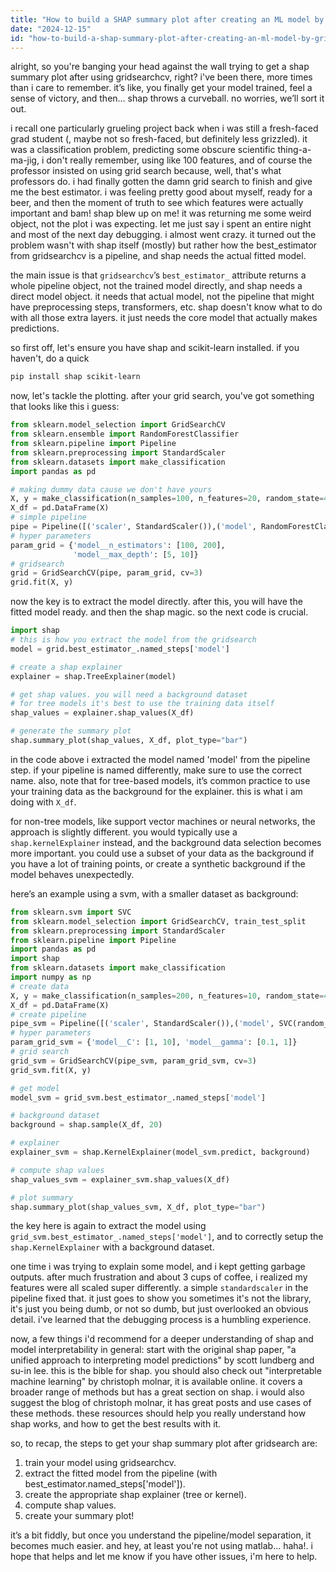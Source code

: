 ```yaml
---
title: "How to build a SHAP summary plot after creating an ML model by GridSearchCV in Python?"
date: "2024-12-15"
id: "how-to-build-a-shap-summary-plot-after-creating-an-ml-model-by-gridsearchcv-in-python"
---
```


alright, so you're banging your head against the wall trying to get a shap summary plot after using gridsearchcv, right? i've been there, more times than i care to remember. it’s like, you finally get your model trained, feel a sense of victory, and then… shap throws a curveball. no worries, we’ll sort it out.

i recall one particularly grueling project back when i was still a fresh-faced grad student (, maybe not so fresh-faced, but definitely less grizzled). it was a classification problem, predicting some obscure scientific thing-a-ma-jig, i don't really remember, using like 100 features, and of course the professor insisted on using grid search because, well, that's what professors do. i had finally gotten the damn grid search to finish and give me the best estimator. i was feeling pretty good about myself, ready for a beer, and then the moment of truth to see which features were actually important and bam! shap blew up on me! it was returning me some weird object, not the plot i was expecting. let me just say i spent an entire night and most of the next day debugging. i almost went crazy. it turned out the problem wasn't with shap itself (mostly) but rather how the best_estimator from gridsearchcv is a pipeline, and shap needs the actual fitted model.

the main issue is that `gridsearchcv`’s `best_estimator_` attribute returns a whole pipeline object, not the trained model directly, and shap needs a direct model object. it needs that actual model, not the pipeline that might have preprocessing steps, transformers, etc. shap doesn't know what to do with all those extra layers. it just needs the core model that actually makes predictions.

so first off, let's ensure you have shap and scikit-learn installed. if you haven't, do a quick

```bash
pip install shap scikit-learn
```

now, let's tackle the plotting. after your grid search, you've got something that looks like this i guess:

```python
from sklearn.model_selection import GridSearchCV
from sklearn.ensemble import RandomForestClassifier
from sklearn.pipeline import Pipeline
from sklearn.preprocessing import StandardScaler
from sklearn.datasets import make_classification
import pandas as pd

# making dummy data cause we don't have yours
X, y = make_classification(n_samples=100, n_features=20, random_state=42)
X_df = pd.DataFrame(X)
# simple pipeline
pipe = Pipeline([('scaler', StandardScaler()),('model', RandomForestClassifier(random_state=42))])
# hyper parameters
param_grid = {'model__n_estimators': [100, 200],
              'model__max_depth': [5, 10]}
# gridsearch
grid = GridSearchCV(pipe, param_grid, cv=3)
grid.fit(X, y)

```

now the key is to extract the model directly. after this, you will have the fitted model ready. and then the shap magic. so the next code is crucial.

```python
import shap
# this is how you extract the model from the gridsearch
model = grid.best_estimator_.named_steps['model']

# create a shap explainer
explainer = shap.TreeExplainer(model)

# get shap values. you will need a background dataset
# for tree models it's best to use the training data itself
shap_values = explainer.shap_values(X_df)

# generate the summary plot
shap.summary_plot(shap_values, X_df, plot_type="bar")

```
in the code above i extracted the model named 'model' from the pipeline step. if your pipeline is named differently, make sure to use the correct name. also, note that for tree-based models, it’s common practice to use your training data as the background for the explainer. this is what i am doing with `X_df`.

for non-tree models, like support vector machines or neural networks, the approach is slightly different. you would typically use a `shap.kernelExplainer` instead, and the background data selection becomes more important. you could use a subset of your data as the background if you have a lot of training points, or create a synthetic background if the model behaves unexpectedly.

here’s an example using a svm, with a smaller dataset as background:

```python
from sklearn.svm import SVC
from sklearn.model_selection import GridSearchCV, train_test_split
from sklearn.preprocessing import StandardScaler
from sklearn.pipeline import Pipeline
import pandas as pd
import shap
from sklearn.datasets import make_classification
import numpy as np
# create data
X, y = make_classification(n_samples=200, n_features=10, random_state=42)
X_df = pd.DataFrame(X)
# create pipeline
pipe_svm = Pipeline([('scaler', StandardScaler()),('model', SVC(random_state=42))])
# hyper parameters
param_grid_svm = {'model__C': [1, 10], 'model__gamma': [0.1, 1]}
# grid search
grid_svm = GridSearchCV(pipe_svm, param_grid_svm, cv=3)
grid_svm.fit(X, y)

# get model
model_svm = grid_svm.best_estimator_.named_steps['model']

# background dataset
background = shap.sample(X_df, 20)

# explainer
explainer_svm = shap.KernelExplainer(model_svm.predict, background)

# compute shap values
shap_values_svm = explainer_svm.shap_values(X_df)

# plot summary
shap.summary_plot(shap_values_svm, X_df, plot_type="bar")

```
the key here is again to extract the model using `grid_svm.best_estimator_.named_steps['model']`, and to correctly setup the `shap.KernelExplainer` with a background dataset.

one time i was trying to explain some model, and i kept getting garbage outputs. after much frustration and about 3 cups of coffee, i realized my features were all scaled super differently. a simple `standardscaler` in the pipeline fixed that. it just goes to show you sometimes it's not the library, it's just you being dumb, or not so dumb, but just overlooked an obvious detail. i've learned that the debugging process is a humbling experience.

now, a few things i'd recommend for a deeper understanding of shap and model interpretability in general: start with the original shap paper, "a unified approach to interpreting model predictions" by scott lundberg and su-in lee. this is the bible for shap. you should also check out "interpretable machine learning" by christoph molnar, it is available online. it covers a broader range of methods but has a great section on shap. i would also suggest the blog of christoph molnar, it has great posts and use cases of these methods. these resources should help you really understand how shap works, and how to get the best results with it.

so, to recap, the steps to get your shap summary plot after gridsearch are:
1. train your model using gridsearchcv.
2. extract the fitted model from the pipeline (with best_estimator.named_steps['model']).
3. create the appropriate shap explainer (tree or kernel).
4. compute shap values.
5. create your summary plot!

it’s a bit fiddly, but once you understand the pipeline/model separation, it becomes much easier. and hey, at least you're not using matlab... haha!.
i hope that helps and let me know if you have other issues, i'm here to help.
